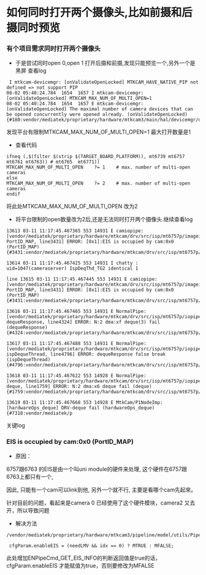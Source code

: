 # 如何同时打开两个摄像头,比如前摄和后摄同时预览
###  有个项目需求同时打开两个摄像头
- 于是尝试同时open 0,open 1 打开后摄和前摄,发现只能预览一个,另外一个是黑屏
查看log
```
 I mtkcam-devicemgr: [onValidateOpenLocked] MTKCAM_HAVE_NATIVE_PIP not defined => not support PIP
08-02 05:40:24.784  1654  1657 I mtkcam-devicemgr: [onValidateOpenLocked] MTKCAM_MAX_NUM_OF_MULTI_OPEN=1
08-02 05:40:24.784  1654  1657 E mtkcam-devicemgr: [onValidateOpenLocked] The maximal number of camera devices that can be opened concurrently were opened already. (onValidateOpenLocked){#180:vendor/mediatek/proprietary/hardware/mtkcam3/main/hal/devicemgr/depend/CameraDeviceManagerImpl.cpp}
```
发现平台有限制MTKCAM_MAX_NUM_OF_MULTI_OPEN=1 最大打开数量是1
- 查看代码
```
ifneq (,$(filter $(strip $(TARGET_BOARD_PLATFORM)), mt6739 mt6757 mt6761 mt6763)) # mt6765  mt6771))
MTKCAM_MAX_NUM_OF_MULTI_OPEN    ?= 1    # max. number of multi-open cameras
else
MTKCAM_MAX_NUM_OF_MULTI_OPEN    ?= 2    # max. number of multi-open cameras
endif
```
将此处MTKCAM_MAX_NUM_OF_MULTI_OPEN 改为2

- 将平台限制的open数量改为2后,还是无法同时打开两个摄像头.继续查看log
```
13613 03-11 11:17:45.467365 553 14931 E camiopipe: [vendor/mediatek/proprietary/hardware/mtkcam/drv/src/isp/mt6757p/imageio/pipe/CamIOPipe/CamIOPipe.cpp, PortID_MAP, line3431] ERROR: [0x1]:EIS is occupied by cam:0x0 (PortID_MAP){#3431:vendor/mediatek/proprietary/hardware/mtkcam/drv/src/isp/mt6757p/imageio/pipe/CamIOPipe/CamIOPipe.cpp}

13614 03-11 11:17:45.467425 553 14931 I chatty : uid=1047(cameraserver) IspDeqThd_TG2 identical 1

line 13615 03-11 11:17:45.467445 553 14931 E camiopipe: [vendor/mediatek/proprietary/hardware/mtkcam/drv/src/isp/mt6757p/imageio/pipe/CamIOPipe/CamIOPipe.cpp, PortID_MAP, line3431] ERROR: [0x1]:EIS is occupied by cam:0x0 (PortID_MAP){#3431:vendor/mediatek/proprietary/hardware/mtkcam/drv/src/isp/mt6757p/imageio/pipe/CamIOPipe/CamIOPipe.cpp}

13616 03-11 11:17:45.467465 553 14931 E NormalPipe: [vendor/mediatek/proprietary/hardware/mtkcam/drv/src/isp/mt6757p/iopipe/CamIO/NormalPipe.cpp, dequeResponse, line4324] ERROR: N:2 dma:xf deque(3) fail (dequeResponse){#4324:vendor/mediatek/proprietary/hardware/mtkcam/drv/src/isp/mt6757p/iopipe/CamIO/NormalPipe.cpp}

13617 03-11 11:17:45.467488 553 14931 E NormalPipe: [vendor/mediatek/proprietary/hardware/mtkcam/drv/src/isp/mt6757p/iopipe/CamIO/NormalPipe.cpp, ispDequeThread, line4796] ERROR: dequeResponse false break (ispDequeThread){#4796:vendor/mediatek/proprietary/hardware/mtkcam/drv/src/isp/mt6757p/iopipe/CamIO/NormalPipe.cpp}

13618 03-11 11:17:45.467622 553 14928 E NormalPipe: [vendor/mediatek/proprietary/hardware/mtkcam/drv/src/isp/mt6757p/iopipe/CamIO/NormalPipe.cpp, deque, line1759] ERROR: N:2 dma:x6 deque fail (deque){#1759:vendor/mediatek/proprietary/hardware/mtkcam/drv/src/isp/mt6757p/iopipe/CamIO/NormalPipe.cpp}

13619 03-11 11:17:45.467668 553 14928 E MtkCam/P1NodeImp: [hardwareOps_deque] DRV-deque fail (hardwareOps_deque){#7318:vendor/mediatek/p
```
关键log 
### EIS is occupied by cam:0x0 (PortID_MAP)

- 原因：

6757跟6763 的EIS是由一个叫uni module的硬件来处理, 这个硬件在6757跟6763上都只有一个,

因此, 只能有一个cam可以link到他, 另外一个就不行, 主要是看哪个cam先起來。

针对目前的问题，看起来是camera 0 已经使用了这个硬件模块，camera2 又去开，所以导致问题

- 解决方法 
```
/vendor/mediatek/proprietary/hardware/mtkcam3/pipeline/model/utils/PipelineContextBuilder.cpp

 cfgParam.enableEIS = (needLMV && idx == 0) ? MTRUE : MFALSE;
 ```
此处增加ENPipeCmd_GET_EIS_INFO的判断返回值是true的话， cfgParam.enableEIS 才能赋值为true，否则要修改为MFALSE
